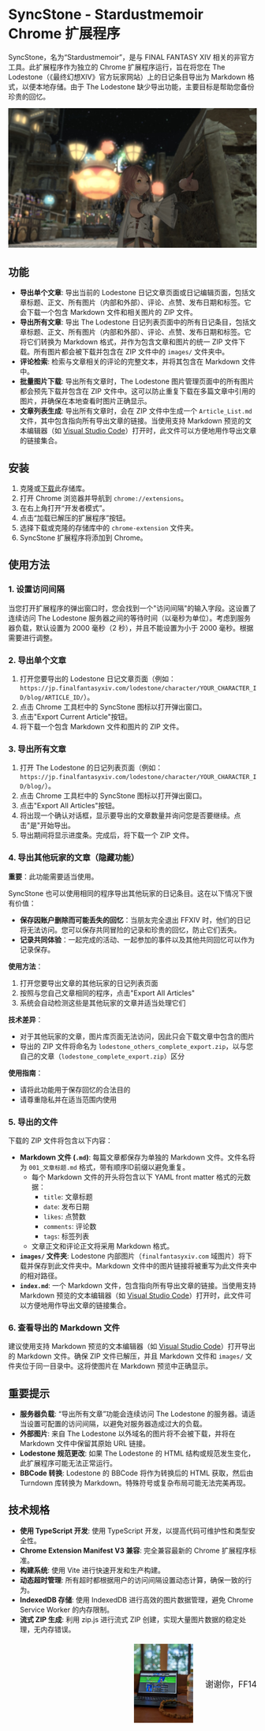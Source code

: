 # SyncStone - Stardustmemoir Chrome 扩展程序

SyncStone，名为“Stardustmemoir”，是与 FINAL FANTASY XIV 相关的非官方工具。此扩展程序作为独立的 Chrome 扩展程序运行，旨在将您在 The Lodestone（《最终幻想XIV》官方玩家网站）上的日记条目导出为 Markdown 格式，以便本地存储。由于 The Lodestone 缺少导出功能，主要目标是帮助您备份珍贵的回忆。

<p align="center">
  <img src="28445b1c091759ab82531cc3a64b5ca7ced45c89.jpg" alt="kako-jun">
</p>

## 功能

*   **导出单个文章**: 导出当前的 Lodestone 日记文章页面或日记编辑页面，包括文章标题、正文、所有图片（内部和外部）、评论、点赞、发布日期和标签。它会下载一个包含 Markdown 文件和相关图片的 ZIP 文件。
*   **导出所有文章**: 导出 The Lodestone 日记列表页面中的所有日记条目，包括文章标题、正文、所有图片（内部和外部）、评论、点赞、发布日期和标签。它将它们转换为 Markdown 格式，并作为包含文章和图片的统一 ZIP 文件下载。所有图片都会被下载并包含在 ZIP 文件中的 `images/` 文件夹中。
*   **评论检索**: 检索与文章相关的评论的完整文本，并将其包含在 Markdown 文件中。
*   **批量图片下载**: 导出所有文章时，The Lodestone 图片管理页面中的所有图片都会预先下载并包含在 ZIP 文件中。这可以防止重复下载在多篇文章中引用的图片，并确保在本地查看时图片正确显示。
*   **文章列表生成**: 导出所有文章时，会在 ZIP 文件中生成一个 `Article_List.md` 文件，其中包含指向所有导出文章的链接。当使用支持 Markdown 预览的文本编辑器（如 [Visual Studio Code](https://code.visualstudio.com/)）打开时，此文件可以方便地用作导出文章的链接集合。

## 安装

1.  克隆或[下载](https://github.com/kako-jun/sync-stone/archive/refs/heads/main.zip)此存储库。
2.  打开 Chrome 浏览器并导航到 `chrome://extensions`。
3.  在右上角打开“开发者模式”。
4.  点击“加载已解压的扩展程序”按钮。
5.  选择下载或克隆的存储库中的 `chrome-extension` 文件夹。
6.  SyncStone 扩展程序将添加到 Chrome。

## 使用方法

### 1. 设置访问间隔

当您打开扩展程序的弹出窗口时，您会找到一个"访问间隔"的输入字段。这设置了连续访问 The Lodestone 服务器之间的等待时间（以毫秒为单位）。考虑到服务器负载，默认设置为 2000 毫秒（2 秒），并且不能设置为小于 2000 毫秒。根据需要进行调整。

### 2. 导出单个文章

1.  打开您要导出的 Lodestone 日记文章页面（例如：`https://jp.finalfantasyxiv.com/lodestone/character/YOUR_CHARACTER_ID/blog/ARTICLE_ID/`）。
2.  点击 Chrome 工具栏中的 SyncStone 图标以打开弹出窗口。
3.  点击"Export Current Article"按钮。
4.  将下载一个包含 Markdown 文件和图片的 ZIP 文件。

### 3. 导出所有文章

1.  打开 The Lodestone 的日记列表页面（例如：`https://jp.finalfantasyxiv.com/lodestone/character/YOUR_CHARACTER_ID/blog/`）。
2.  点击 Chrome 工具栏中的 SyncStone 图标以打开弹出窗口。
3.  点击"Export All Articles"按钮。
4.  将出现一个确认对话框，显示要导出的文章数量并询问您是否要继续。点击"是"开始导出。
5.  导出期间将显示进度条。完成后，将下载一个 ZIP 文件。

### 4. 导出其他玩家的文章（隐藏功能）

**重要**：此功能需要适当使用。

SyncStone 也可以使用相同的程序导出其他玩家的日记条目。这在以下情况下很有价值：

- **保存因账户删除而可能丢失的回忆**：当朋友完全退出 FFXIV 时，他们的日记将无法访问。您可以保存共同冒险的记录和珍贵的回忆，防止它们丢失。
- **记录共同体验**：一起完成的活动、一起参加的事件以及其他共同回忆可以作为记录保存。

**使用方法**：
1. 打开您要导出文章的其他玩家的日记列表页面
2. 按照与您自己文章相同的程序，点击"Export All Articles"
3. 系统会自动检测这些是其他玩家的文章并适当处理它们

**技术差异**：
- 对于其他玩家的文章，图片库页面无法访问，因此只会下载文章中包含的图片
- 导出的 ZIP 文件将命名为 `lodestone_others_complete_export.zip`，以与您自己的文章（`lodestone_complete_export.zip`）区分

**使用指南**：
- 请将此功能用于保存回忆的合法目的
- 请尊重隐私并在适当范围内使用

### 5. 导出的文件

下载的 ZIP 文件将包含以下内容：

*   **Markdown 文件 (`.md`)**: 每篇文章都保存为单独的 Markdown 文件。文件名将为 `001_文章标题.md` 格式，带有顺序ID前缀以避免重复。
    *   每个 Markdown 文件的开头将包含以下 YAML front matter 格式的元数据：
        *   `title`: 文章标题
        *   `date`: 发布日期
        *   `likes`: 点赞数
        *   `comments`: 评论数
        *   `tags`: 标签列表
    *   文章正文和评论正文将采用 Markdown 格式。
*   **`images/` 文件夹**: Lodestone 内部图片（`finalfantasyxiv.com` 域图片）将下载并保存到此文件夹中。Markdown 文件中的图片链接将被重写为此文件夹中的相对路径。
*   **`index.md`**: 一个 Markdown 文件，包含指向所有导出文章的链接。当使用支持 Markdown 预览的文本编辑器（如 [Visual Studio Code](https://code.visualstudio.com/)）打开时，此文件可以方便地用作导出文章的链接集合。

### 6. 查看导出的 Markdown 文件

建议使用支持 Markdown 预览的文本编辑器（如 [Visual Studio Code](https://code.visualstudio.com/)）打开导出的 Markdown 文件。确保 ZIP 文件已解压，并且 Markdown 文件和 `images/` 文件夹位于同一目录中。这将使图片在 Markdown 预览中正确显示。

## 重要提示

*   **服务器负载**: “导出所有文章”功能会连续访问 The Lodestone 的服务器。请适当设置可配置的访问间隔，以避免对服务器造成过大的负载。
*   **外部图片**: 来自 The Lodestone 以外域名的图片将不会被下载，并将在 Markdown 文件中保留其原始 URL 链接。
*   **Lodestone 规范更改**: 如果 The Lodestone 的 HTML 结构或规范发生变化，此扩展程序可能无法正常运行。
*   **BBCode 转换**: Lodestone 的 BBCode 将作为转换后的 HTML 获取，然后由 Turndown 库转换为 Markdown。特殊符号或复杂布局可能无法完美再现。

## 技术规格

*   **使用 TypeScript 开发**: 使用 TypeScript 开发，以提高代码可维护性和类型安全性。
*   **Chrome Extension Manifest V3 兼容**: 完全兼容最新的 Chrome 扩展程序标准。
*   **构建系统**: 使用 Vite 进行快速开发和生产构建。
*   **动态超时管理**: 所有超时都根据用户的访问间隔设置动态计算，确保一致的行为。
*   **IndexedDB 存储**: 使用 IndexedDB 进行高效的图片数据管理，避免 Chrome Service Worker 的内存限制。
*   **流式 ZIP 生成**: 利用 zip.js 进行流式 ZIP 创建，实现大量图片数据的稳定处理，无内存错误。

<div style="text-align: right; margin-top: 20px;">
  <div style="display: inline-block; vertical-align: middle; margin-right: 20px;">
    <img src="e6486e2b222ab797036f2c3b5bc9d4d850d052d9.jpg" alt="Thank you FFXIV" width="120">
  </div>
  <div style="display: inline-block; vertical-align: middle;">
    <p style="margin:0; padding:0; font-size:1.2em;">谢谢你，FF14</p>
  </div>
</div>